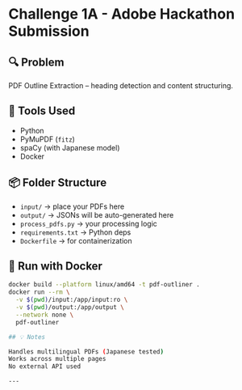 # Challenge 1A - Adobe Hackathon Submission

## 🔍 Problem
PDF Outline Extraction – heading detection and content structuring.

## 🧰 Tools Used
- Python
- PyMuPDF (`fitz`)
- spaCy (with Japanese model)
- Docker

## 📦 Folder Structure
- `input/` → place your PDFs here
- `output/` → JSONs will be auto-generated here
- `process_pdfs.py` → your processing logic
- `requirements.txt` → Python deps
- `Dockerfile` → for containerization

## 🐳 Run with Docker

```bash
docker build --platform linux/amd64 -t pdf-outliner .
docker run --rm \
  -v $(pwd)/input:/app/input:ro \
  -v $(pwd)/output:/app/output \
  --network none \
  pdf-outliner

## 💡 Notes

Handles multilingual PDFs (Japanese tested)
Works across multiple pages
No external API used

---


